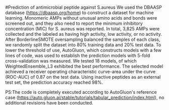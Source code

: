 #Prediction of antimicrobial peptide against S.aureus 
We used the DBAASP database (https://dbaasp.org/home) to construct a dataset for machine learning. 
Monomeric AMPs without unusual amino acids and bonds were screened out, and they also need to report the minimum inhibitory concentration (MIC) for S. aureus was reported. 
In total, 3,825 AMPs were collected and the labeled as having high activity, low activity, or no activity. 
After BorderlineSMOTE oversampling balanced the samples of each class, we randomly split the dataset into 80% training data and 20% test data. To lower the threshold of use, AutoGluon, which constructs models with a few lines of code, was used to establish the prediction models with 5-fold cross-validation was measured. We tested 18 models, of which WeightedEnsemble_L3 exhibited the best performance. The selected model achieved a receiver operating characteristic curve-area under the curve (ROC-AUC) of 0.87 on the test data. 
Using inactive peptides as an external test set, the prediction accuracy reached 98%. 

PS:The code is completely executed according to AutoGluon's reference case (https://auto.gluon.ai/stable/tutorials/tabular_prediction/index.html), no additional revisions have been conducted.
